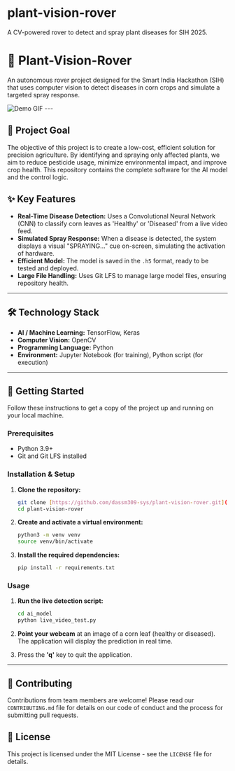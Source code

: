 # plant-vision-rover
A CV-powered rover to detect and spray plant diseases for SIH 2025.

# 🌽 Plant-Vision-Rover

An autonomous rover project designed for the Smart India Hackathon (SIH) that uses computer vision to detect diseases in corn crops and simulate a targeted spray response.

![Demo GIF](https://i.imgur.com/your-demo-gif-url.gif)  ---

## 🎯 Project Goal

The objective of this project is to create a low-cost, efficient solution for precision agriculture. By identifying and spraying only affected plants, we aim to reduce pesticide usage, minimize environmental impact, and improve crop health. This repository contains the complete software for the AI model and the control logic.

## ✨ Key Features

* **Real-Time Disease Detection:** Uses a Convolutional Neural Network (CNN) to classify corn leaves as 'Healthy' or 'Diseased' from a live video feed.
* **Simulated Spray Response:** When a disease is detected, the system displays a visual "SPRAYING..." cue on-screen, simulating the activation of hardware.
* **Efficient Model:** The model is saved in the `.h5` format, ready to be tested and deployed.
* **Large File Handling:** Uses Git LFS to manage large model files, ensuring repository health.

---

## 🛠️ Technology Stack

* **AI / Machine Learning:** TensorFlow, Keras
* **Computer Vision:** OpenCV
* **Programming Language:** Python
* **Environment:** Jupyter Notebook (for training), Python script (for execution)

---

## 🚀 Getting Started

Follow these instructions to get a copy of the project up and running on your local machine.

### **Prerequisites**

* Python 3.9+
* Git and Git LFS installed

### **Installation & Setup**

1.  **Clone the repository:**
    ```bash
    git clone [https://github.com/dassm309-sys/plant-vision-rover.git](https://github.com/dassm309-sys/plant-vision-rover.git)
    cd plant-vision-rover
    ```

2.  **Create and activate a virtual environment:**
    ```bash
    python3 -m venv venv
    source venv/bin/activate
    ```

3.  **Install the required dependencies:**
    ```bash
    pip install -r requirements.txt
    ```

### **Usage**

1.  **Run the live detection script:**
    ```bash
    cd ai_model
    python live_video_test.py
    ```

2.  **Point your webcam** at an image of a corn leaf (healthy or diseased). The application will display the prediction in real time.

3.  Press the **'q'** key to quit the application.

---

## 🤝 Contributing

Contributions from team members are welcome! Please read our `CONTRIBUTING.md` file for details on our code of conduct and the process for submitting pull requests.

## 📄 License

This project is licensed under the MIT License - see the `LICENSE` file for details.
